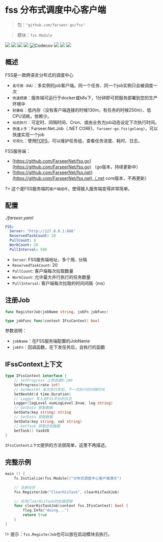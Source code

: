 # fss 分布式调度中心客户端
> 包：`"github.com/farseer-go/fss"`

> 模块：`fss.Module`

![](https://img.shields.io/github/stars/farseer-go?style=social)
![](https://img.shields.io/github/license/farseer-go/fss)
![](https://img.shields.io/github/go-mod/go-version/farseer-go/fss)
![](https://img.shields.io/github/v/release/farseer-go/fss)
![Codecov](https://img.shields.io/codecov/c/github/farseer-go/fss)
![](https://img.shields.io/github/languages/code-size/farseer-go/fss)
![](https://img.shields.io/github/directory-file-count/farseer-go/fss)
![](https://goreportcard.com/badge/github.com/farseer-go/fss)

## 概述
FSS是一款跨语言分布式的调度中心

- `高可用（HA）`：多实例的job客户端。同一个任务、同一个job实例只会被调度一次 
- `快速搭建`：服务端可运行于docker或k8s下，1分钟即可把服务部署到您的生产环境中 
- `轻量级`：低内存（没有客户端连接的时候130m，有任务的时候250m）、低CPU消耗，依赖少。 
- `动态执行`：可定时、间隔时间、Cron、或由业务方job动态设定下次执行时间。 
- `快速上手`：Farseer.Net.Job（.NET CORE)、`farseer-go.fss(golang)`，可以快速实现一个job 
- `可视化`：使用[FOPS](https://github.com/FarseerNet/fops.go)，可以维护任务组，查看任务进度、耗时、日志。

FSS服务端：
- [https://github.com/FarseerNet/fss.go](https://github.com/FarseerNet/fss.go) （go版本，持续更新中）
- [https://github.com/FarseerNet/fss.net](https://github.com/FarseerNet/fss.net)（.net core版本，不再更新）

?> 这个是FSS服务端的`客户端组件`，使得接入服务端变得非常简单。

## 配置
_./farseer.yaml_
```yaml
FSS:
  Server: "http://127.0.0.1:888"
  ReservedTaskCount: 20
  PullCount: 6
  WorkCount: 20
  PullInterval: 500
```

- `Server`: FSS服务端地址，多个用`，`分隔
- `ReservedTaskCount`: 20
- `PullCount`: 客户端每次拉取数量
- `WorkCount`: 允许最大并行执行的任务数量
- `PullInterval`: 客户端每次拉取的时间间隔（ms）

## 注册Job
```go
func RegisterJob(jobName string, jobFn jobFunc)

type jobFunc func(context IFssContext) bool
```
参数说明：
- `jobName`：在FSS服务端配置的JobName
- `jobFn`：回调函数，在下发任务后，会执行的函数

## IFssContext上下文
```go
type IFssContext interface {
	// SetProgress 上传进度0-100
	SetProgress(rate int)
	// SetNextAt 本次执行完后，下一次执行的间隔时间
	SetNextAt(d time.Duration)
	// Logger 写入到FSS平台的日志
	Logger(logLevel eumLogLevel.Enum, log string)
	// GetData 获取数据
	GetData(key string) string
	// SetData 获取数据
	SetData(key string, val string)
	// GetTask 获取任务数据
	GetTask() taskVO
}
```
`IFssContext上下文`提供的方法很简单，这里不再描述。


## 完整示例
```go
main () {
    fs.Initialize[fss.Module]("分布式调度中心客户端演示")
    
	// 注册任务
	fss.RegisterJob("ClearHisTask", clearHisTaskJob)
	
	// 任务ClearHisTask的处理逻辑
	func clearHisTaskJob(context fss.IFssContext) bool {
        flog.Info("doing...")
		return true
	}
}
```

!> 提示：`fss.RegisterJob`也可以放在启动模块去执行。